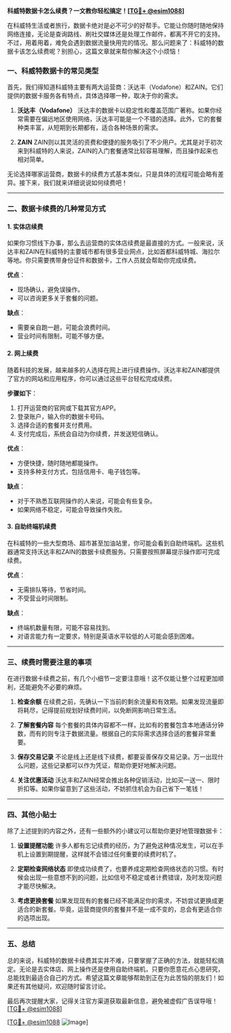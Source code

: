 **科威特数据卡怎么续费？一文教你轻松搞定！[[TG💪+ @esim1088](https://t.me/s/esim1088)]**

在科威特生活或者旅行，数据卡绝对是必不可少的好帮手。它能让你随时随地保持网络连接，无论是查询路线、刷社交媒体还是处理工作邮件，都离不开它的支持。不过，用着用着，难免会遇到数据流量快用完的情况。那么问题来了：科威特的数据卡该怎么续费呢？别担心，这篇文章就来帮你解决这个小烦恼！

### 一、科威特数据卡的常见类型

首先，我们得知道科威特主要有两大运营商：沃达丰（Vodafone）和ZAIN。它们提供的数据卡服务各有特点，具体选择哪一种，取决于你的需求。

1. **沃达丰（Vodafone）**
   沃达丰的数据卡以稳定性和覆盖范围广著称。如果你经常需要在偏远地区使用网络，沃达丰可能是一个不错的选择。此外，它的套餐种类丰富，从短期到长期都有，适合各种场景的需求。

2. **ZAIN**
   ZAIN则以其灵活的资费和便捷的服务吸引了不少用户。尤其是对于初次来到科威特的人来说，ZAIN的入门套餐通常比较容易理解，而且操作起来也相对简单。

无论选择哪家运营商，数据卡的续费方式基本类似，只是具体的流程可能会略有差异。接下来，我们就来详细说说如何续费吧！

---

### 二、数据卡续费的几种常见方式

#### 1. 实体店续费
如果你习惯线下办事，那么去运营商的实体店续费是最直接的方式。一般来说，沃达丰和ZAIN在科威特的主要城市都有很多营业网点，比如首都科威特城、海拉尔等地。你只需要携带身份证件和数据卡，工作人员就会帮助你完成续费。

**优点**：
- 现场确认，避免误操作。
- 可以咨询更多关于套餐的问题。

**缺点**：
- 需要亲自跑一趟，可能会浪费时间。
- 营业时间有限制，可能不够方便。

#### 2. 网上续费
随着科技的发展，越来越多的人选择在网上进行续费操作。沃达丰和ZAIN都提供了官方的网站和应用程序，你可以通过这些平台轻松完成续费。

**步骤如下**：
1. 打开运营商的官网或下载其官方APP。
2. 登录账户，输入你的数据卡号码。
3. 选择合适的套餐并支付费用。
4. 支付完成后，系统会自动为你续费，并发送短信确认。

**优点**：
- 方便快捷，随时随地都能操作。
- 支持多种支付方式，包括信用卡、电子钱包等。

**缺点**：
- 对于不熟悉互联网操作的人来说，可能会有些复杂。
- 如果网络不稳定，可能会导致操作失败。

#### 3. 自助终端机续费
在科威特的一些大型商场、超市甚至加油站里，你可能会看到自助终端机。这些机器通常支持沃达丰和ZAIN的数据卡续费服务。只需要按照屏幕提示操作即可完成续费。

**优点**：
- 无需排队等待，节省时间。
- 不受营业时间限制。

**缺点**：
- 终端机数量有限，可能不容易找到。
- 对语言能力有一定要求，特别是英语水平较低的人可能会感到困难。

---

### 三、续费时需要注意的事项

在进行数据卡续费之前，有几个小细节一定要注意哦！这不仅能让整个过程更加顺利，还能避免不必要的麻烦。

1. **检查余额**
   在续费之前，先确认一下当前的剩余流量和有效期。如果发现流量即将耗尽，记得提前规划好续费时间，以免断网影响日常生活。

2. **了解套餐内容**
   每个套餐的具体内容都不一样，比如有的套餐包含本地通话分钟数，而有的则专注于数据流量。根据自己的实际需求选择合适的套餐非常重要。

3. **保存交易记录**
   不论是线上还是线下续费，都要妥善保存交易记录。万一出现什么问题，这些记录都可以作为凭证，帮助你更好地解决问题。

4. **关注优惠活动**
   沃达丰和ZAIN经常会推出各种促销活动，比如买一送一、限时折扣等。如果你留意到了这些活动，不妨抓住机会为自己省下一笔钱！

---

### 四、其他小贴士

除了上述提到的内容之外，还有一些额外的小建议可以帮助你更好地管理数据卡：

1. **设置提醒功能**
   许多人都有忘记续费的经历，为了避免这种情况发生，可以在手机上设置到期提醒，这样就不会错过任何重要的续费时机了。

2. **定期检查网络状态**
   即使成功续费了，也要养成定期检查网络状态的习惯。有时候会出现一些意想不到的问题，比如信号不稳定或者计费错误，及时发现问题才能尽快解决。

3. **考虑更换套餐**
   如果发现现有的套餐已经不能满足你的需求，不妨尝试更换成更适合的新套餐。毕竟，运营商提供的套餐并不是一成不变的，总会有更适合你的选项出现。

---

### 五、总结

总的来说，科威特的数据卡续费其实并不难，只要掌握了正确的方法，就能轻松搞定。无论是去实体店、网上操作还是使用自助终端机，只要你愿意花点心思研究，总能找到最适合自己的方式。希望这篇文章能够帮助到正在为此苦恼的朋友们！如果还有其他疑问，欢迎随时留言讨论。

最后再次提醒大家，记得关注官方渠道获取最新信息，避免被虚假广告误导哦！[[TG💪+ @esim1088](https://t.me/s/esim1088)] 

[[TG💪+ @esim1088](https://t.me/s/esim1088) ![Image](https://i.postimg.cc/4NQfJmqS/Snipaste-2025-05-13-00-14-12.png)]